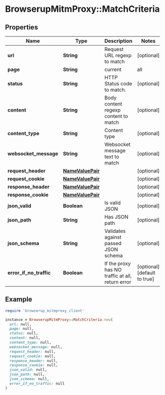 # BrowserupMitmProxy::MatchCriteria

## Properties

| Name | Type | Description | Notes |
| ---- | ---- | ----------- | ----- |
| **url** | **String** | Request URL regexp to match | [optional] |
| **page** | **String** | current|all | [optional] |
| **status** | **String** | HTTP Status code to match. | [optional] |
| **content** | **String** | Body content regexp content to match | [optional] |
| **content_type** | **String** | Content type | [optional] |
| **websocket_message** | **String** | Websocket message text to match | [optional] |
| **request_header** | [**NameValuePair**](NameValuePair.md) |  | [optional] |
| **request_cookie** | [**NameValuePair**](NameValuePair.md) |  | [optional] |
| **response_header** | [**NameValuePair**](NameValuePair.md) |  | [optional] |
| **response_cookie** | [**NameValuePair**](NameValuePair.md) |  | [optional] |
| **json_valid** | **Boolean** | Is valid JSON | [optional] |
| **json_path** | **String** | Has JSON path | [optional] |
| **json_schema** | **String** | Validates against passed JSON schema | [optional] |
| **error_if_no_traffic** | **Boolean** | If the proxy has NO traffic at all, return error | [optional][default to true] |

## Example

```ruby
require 'browserup_mitmproxy_client'

instance = BrowserupMitmProxy::MatchCriteria.new(
  url: null,
  page: null,
  status: null,
  content: null,
  content_type: null,
  websocket_message: null,
  request_header: null,
  request_cookie: null,
  response_header: null,
  response_cookie: null,
  json_valid: null,
  json_path: null,
  json_schema: null,
  error_if_no_traffic: null
)
```

